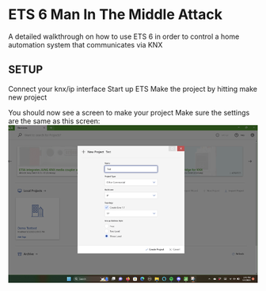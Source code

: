 # ETS 6 Man In The Middle Attack
A detailed walkthrough on how to use ETS 6 in order to control a home automation system that communicates via KNX
## SETUP
Connect your knx/ip interface
Start up ETS
Make the project by hitting make new project

You should now see a screen to make your project
Make sure the settings are the same as this screen:
<img src= "/Tutorial/Images/ProjectScreen.png">
